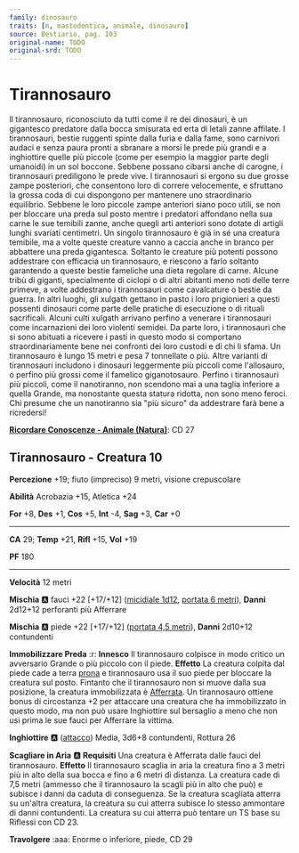 ```yaml
---
family: dinosauro
traits: [n, mastodontica, animale, dinosauro]
source: Bestiario, pag. 103
original-name: TODO
original-srd: TODO
---
```


# Tirannosauro

Il tirannosauro, riconosciuto da tutti come il re dei dinosauri, è un gigantesco predatore dalla bocca smisurata ed erta di letali zanne affilate. I tirannosauri, bestie ruggenti spinte dalla furia e dalla fame, sono carnivori audaci e senza paura pronti a sbranare a morsi le prede più grandi e a inghiottire quelle più piccole (come per esempio la maggior parte degli umanoidi) in un sol boccone. Sebbene possano cibarsi anche di carogne, i tirannosauri prediligono le prede vive. I tirannosauri si ergono su due grosse zampe posteriori, che consentono loro di correre velocemente, e sfruttano la grossa coda di cui dispongono per mantenere uno straordinario equilibrio. Sebbene le loro piccole zampe anteriori siano poco utili, se non per bloccare una preda sul posto mentre i predatori affondano nella sua carne le sue temibili zanne, anche quegli arti anteriori sono dotate di artigli lunghi svariati centimetri. Un singolo tirannosauro è già in sé una creatura temibile, ma a volte queste creature vanno a caccia anche in branco per abbattere una preda gigantesca. Soltanto le creature più potenti possono addestrare con efficacia un tirannosauro, e riescono a farlo soltanto garantendo a queste bestie fameliche una dieta regolare di carne. Alcune tribù di giganti, specialmente di ciclopi o di altri abitanti meno noti delle terre primeve, a volte addestrano i tirannosauri come cavalcature o bestie da guerra. In altri luoghi, gli xulgath gettano in pasto i loro prigionieri a questi possenti dinosauri come parte delle pratiche di esecuzione o di rituali sacrificali. Alcuni culti xulgath arrivano perfino a venerare i tirannosauri come incarnazioni dei loro violenti semidei. Da parte loro, i tirannosauri che si sono abituati a ricevere i pasti in questo modo si comportano straordinariamente bene nei confronti dei loro custodi e di chi li sfama. Un tirannosauro è lungo 15 metri e pesa 7 tonnellate o più. Altre varianti di tirannosauri includono i dinosauri leggermente più piccoli come l'allosauro, o perfino più grossi come il famelico giganotosauro. Perfino i tirannosauri più piccoli, come il nanotiranno, non scendono mai a una taglia inferiore a quella Grande, ma nonostante questa statura ridotta, non sono meno feroci. Chi presume che un nanotiranno sia "più sicuro" da addestrare farà bene a ricredersi!

**[Ricordare Conoscenze - Animale (Natura)](/azioni/ricordare-conoscenze)**: CD 27

## Tirannosauro - Creatura 10

**Percezione** +19; fiuto (impreciso) 9 metri, visione crepuscolare

**Abilità** Acrobazia +15, Atletica +24

**For** +8, **Des** +1, **Cos** +5, **Int** -4, **Sag** +3, **Car** +0

***

**CA** 29; **Temp** +21, **Rifl** +15, **Vol** +19

**PF** 180

***

**Velocità** 12 metri

**Mischia** :a: fauci +22 \[+17/+12] ([micidiale 1d12](/tratti/micidiale), [portata 6 metri](/tratti/portata)), **Danni** 2d12+12 perforanti più Afferrare

**Mischia** :a: piede +22 \[+17/+12] ([portata 4,5 metri](/tratti/portata)), **Danni** 2d10+12 contundenti

**Immobilizzare Preda** :r:   **Innesco** Il tirannosauro colpisce in modo critico un avversario Grande o più piccolo con il piede. **Effetto** La creatura colpita dal piede cade a terra [prona](/condizioni/prono) e tirannosauro usa il suo piede per bloccare la creatura sul posto. Fintanto che il tirannosauro non si muove dalla sua posizione, la creatura immobilizzata è [Afferrata](/condizioni/afferrato). Un tirannosauro ottiene bonus di circostanza +2 per attaccare una creatura che ha immobilizzato in questo modo, ma non può usare Inghiottire sul bersaglio a meno che non usi prima le sue fauci per Afferrare la vittima.

**Inghiottire** :a: ([attacco](/tratti/attacco)) Media, 3d6+8 contundenti, Rottura 26

**Scagliare in Aria** :a: **Requisiti** Una creatura è Afferrata dalle fauci del tirannosauro. **Effetto** Il tirannosauro scaglia in aria la creatura fino a 3 metri più in alto della sua bocca e fino a 6 metri di distanza. La creatura cade di 7,5 metri (ammesso che il tirannosauro la scagli più in alto che può) e subisce i danni da caduta di conseguenza. Se la creatura scagliata atterra su un'altra creatura, la creatura su cui atterra subisce Io stesso ammontare di danni contundenti. La creatura su cui atterra può tentare un TS base su Riflessi con CD 23.

**Travolgere** :aaa: Enorme o inferiore, piede, CD 29
